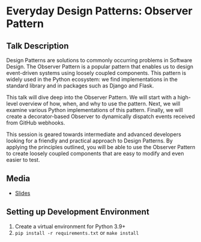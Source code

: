 # Everyday Design Patterns: Observer Pattern

## Talk Description

Design Patterns are solutions to commonly occurring problems in Software Design. The Observer Pattern is a popular pattern that enables us to design event-driven systems using loosely coupled components. This pattern is widely used in the Python ecosystem: we find implementations in the standard library and in packages such as Django and Flask.

This talk will dive deep into the Observer Pattern. We will start with a high-level overview of how, when, and why to use the pattern. Next, we will examine various Python implementations of this pattern. Finally, we will create a decorator-based Observer to dynamically dispatch events received from GitHub webhooks.

This session is geared towards intermediate and advanced developers looking for a friendly and practical approach to Design Patterns. By applying the principles outlined, you will be able to use the Observer Pattern to create loosely coupled components that are easy to modify and even easier to test.

## Media

- [Slides]()

## Setting up Development Environment

1. Create a virtual environment for Python 3.9+
1. `pip install -r requirements.txt` or `make install`
